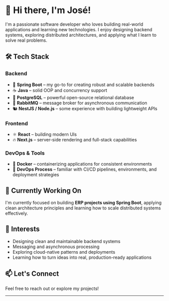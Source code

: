 # 👋 Hi there, I'm José!

I'm a passionate software developer who loves building real-world applications and learning new technologies. I enjoy designing backend systems, exploring distributed architectures, and applying what I learn to solve real problems.

## 🛠️ Tech Stack

### Backend
- 🌱 **Spring Boot** – my go-to for creating robust and scalable backends
- ☕ **Java** – solid OOP and concurrency support
- 🐘 **PostgreSQL** – powerful open-source relational database
- 📩 **RabbitMQ** – message broker for asynchronous communication
- 🐿️ **NestJS / Node.js** – some experience with building lightweight APIs

### Frontend
- ⚛️ **React** – building modern UIs
- 🔥 **Next.js** – server-side rendering and full-stack capabilities

### DevOps & Tools
- 🐳 **Docker** – containerizing applications for consistent environments
- 🔧 **DevOps Process** – familiar with CI/CD pipelines, environments, and deployment strategies

## 🚧 Currently Working On

I'm currently focused on building **ERP projects using Spring Boot**, applying clean architecture principles and learning how to scale distributed systems effectively.

## 🎯 Interests
- Designing clean and maintainable backend systems
- Messaging and asynchronous processing
- Exploring cloud-native patterns and deployments
- Learning how to turn ideas into real, production-ready applications

## 📫 Let's Connect
Feel free to reach out or explore my projects!

---
